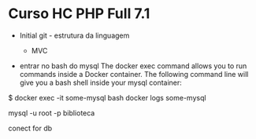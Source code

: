# Curso HC PHP Full 7.1

* Initial git - estrutura da linguagem 
	- MVC 

* entrar no bash do mysql 
The docker exec command allows you to run commands inside a Docker container. The following command line will give you a bash shell inside your mysql container:

$ docker exec -it some-mysql bash
docker logs some-mysql

 mysql -u root -p biblioteca
 
 conect for db 

 

